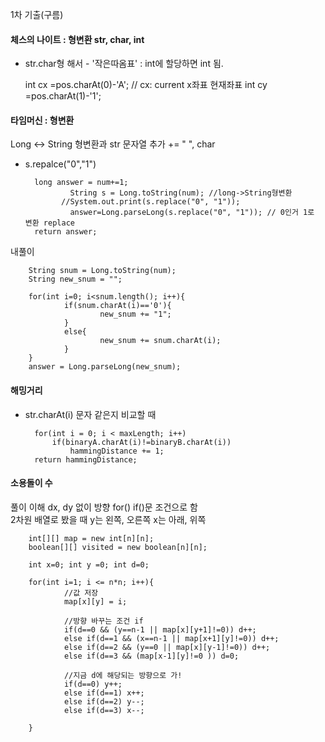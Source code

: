 1차 기출(구름)

#### 체스의 나이트 : 형변환 str, char, int
- str.char형 해서 - '작은따옴표' : int에 할당하면 int 됨.

	int cx =pos.charAt(0)-'A'; // cx: current x좌표 현재좌표
	int cy =pos.charAt(1)-'1';

#### 타임머신 : 형변환
Long ↔ String 형변환과 str 문자열 추가 += " ", char

- s.repalce("0","1")

        long answer = num+=1;
				String s = Long.toString(num); //long->String형변환
			  //System.out.print(s.replace("0", "1"));
				answer=Long.parseLong(s.replace("0", "1")); // 0인거 1로 변환 replace
        return answer;

내풀이

        String snum = Long.toString(num);
        String new_snum = "";	
			
        for(int i=0; i<snum.length(); i++){
                if(snum.charAt(i)=='0'){
                        new_snum += "1";
                }
                else{
                        new_snum += snum.charAt(i);
                }
        }
        answer = Long.parseLong(new_snum);
        

#### 해밍거리 
- str.charAt(i) 문자 같은지 비교할 때

        for(int i = 0; i < maxLength; i++)
            if(binaryA.charAt(i)!=binaryB.charAt(i))
                hammingDistance += 1;
        return hammingDistance;

#### 소용돌이 수
풀이 이해 dx, dy 없이 방향 for() if()문 조건으로 함<br>
2차원 배열로 봤을 때 y는 왼쪽, 오른쪽 x는 아래, 위쪽<br>

        int[][] map = new int[n][n];
        boolean[][] visited = new boolean[n][n];

        int x=0; int y =0; int d=0;
        
        for(int i=1; i <= n*n; i++){
                //값 저장
                map[x][y] = i;
                
                //방향 바꾸는 조건 if
                if(d==0 && (y==n-1 || map[x][y+1]!=0)) d++;
                else if(d==1 && (x==n-1 || map[x+1][y]!=0)) d++;
                else if(d==2 && (y==0 || map[x][y-1]!=0)) d++;
                else if(d==3 && (map[x-1][y]!=0 )) d=0;
                
                //지금 d에 해당되는 방향으로 가!
                if(d==0) y++;
                else if(d==1) x++;
                else if(d==2) y--;
                else if(d==3) x--;
                
        }

